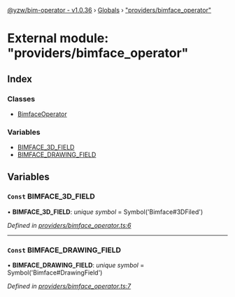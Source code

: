 [@yzw/bim-operator - v1.0.36](../README.md) › [Globals](../globals.md) › ["providers/bimface_operator"](_providers_bimface_operator_.md)

# External module: "providers/bimface_operator"

## Index

### Classes

* [BimfaceOperator](../classes/_providers_bimface_operator_.bimfaceoperator.md)

### Variables

* [BIMFACE_3D_FIELD](_providers_bimface_operator_.md#const-bimface_3d_field)
* [BIMFACE_DRAWING_FIELD](_providers_bimface_operator_.md#const-bimface_drawing_field)

## Variables

### `Const` BIMFACE_3D_FIELD

• **BIMFACE_3D_FIELD**: *unique symbol* =  Symbol('Bimface#3DFiled')

*Defined in [providers/bimface_operator.ts:6](https://github.com/youkaisteve/bim-operator/blob/3cd98e1/src/providers/bimface_operator.ts#L6)*

___

### `Const` BIMFACE_DRAWING_FIELD

• **BIMFACE_DRAWING_FIELD**: *unique symbol* =  Symbol('Bimface#DrawingField')

*Defined in [providers/bimface_operator.ts:7](https://github.com/youkaisteve/bim-operator/blob/3cd98e1/src/providers/bimface_operator.ts#L7)*
